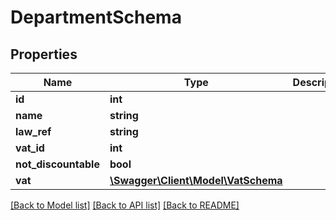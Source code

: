 # DepartmentSchema

## Properties
Name | Type | Description | Notes
------------ | ------------- | ------------- | -------------
**id** | **int** |  | 
**name** | **string** |  | 
**law_ref** | **string** |  | [optional] 
**vat_id** | **int** |  | 
**not_discountable** | **bool** |  | [optional] 
**vat** | [**\Swagger\Client\Model\VatSchema**](VatSchema.md) |  | [optional] 

[[Back to Model list]](../../README.md#documentation-for-models) [[Back to API list]](../../README.md#documentation-for-api-endpoints) [[Back to README]](../../README.md)

